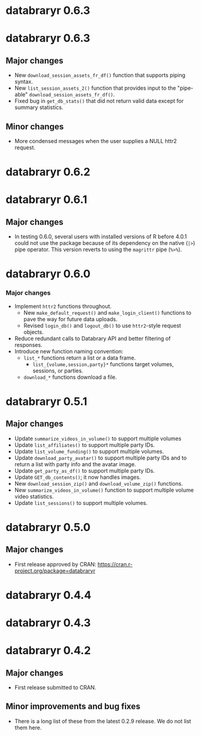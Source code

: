 # databraryr 0.6.3

# databraryr 0.6.3

## Major changes

- New `download_session_assets_fr_df()` function that supports piping syntax. 
- New `list_session_assets_2()` function that provides input to the "pipe-able" `download_session_assets_fr_df()`.
- Fixed bug in `get_db_stats()` that did not return valid data except for summary statistics.

## Minor changes

- More condensed messages when the user supplies a NULL httr2 request.

# databraryr 0.6.2

# databraryr 0.6.1

## Major changes

- In testing 0.6.0, several users with installed versions of R before 4.0.1 could not use the package because of its dependency on the native (`|>`) pipe operator. This version reverts to using the `magrittr` pipe (`%>%`).

# databraryr 0.6.0

### Major changes

- Implement `httr2` functions throughout.
  - New `make_default_request()` and `make_login_client()` functions to pave the way for future data uploads.
  - Revised `login_db()` and `logout_db()` to use `httr2`-style request objects.
- Reduce redundant calls to Databrary API and better filtering of responses.
- Introduce new function naming convention:
  - `list_*` functions return a list or a data frame.
    - `list_{volume,session,party}*` functions target volumes, sessions, or parties.
  - `download_*` functions download a file.

# databraryr 0.5.1

## Major changes

- Update `summarize_videos_in_volume()` to support multiple volumes
- Update `list_affiliates()` to support multiple party IDs.
- Update `list_volume_funding()` to support multiple volumes.
- Update `download_party_avatar()` to support multiple party IDs and to return a list with party info and the avatar image.
- Update `get_party_as_df()` to support multiple party IDs.
- Update `GET_db_contents()`; it now handles images.
- New `download_session_zip()` and `download_volume_zip()` functions.
- New `summarize_videos_in_volume()` function to support multiple volume video statistics.
- Update `list_sessions()` to support multiple volumes.

# databraryr 0.5.0

## Major changes

- First release approved by CRAN: <https://cran.r-project.org/package=databraryr>

# databraryr 0.4.4

# databraryr 0.4.3

# databraryr 0.4.2

## Major changes

- First release submitted to CRAN.

## Minor improvements and bug fixes

- There is a long list of these from the latest 0.2.9 release. We do not list them here.
